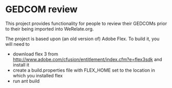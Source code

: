 GEDCOM review
=============

This project provides functionality for people to review their GEDCOMs prior to their being imported into WeRelate.org.

The project is based upon (an old version of) Adobe Flex.  To build it, you will need to 
* download flex 3 from http://www.adobe.com/cfusion/entitlement/index.cfm?e=flex3sdk and install it
* create a build.properties file with FLEX\_HOME set to the location in which you installed flex
* run ant build
